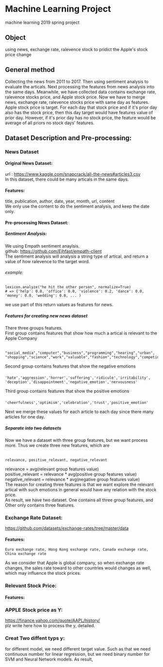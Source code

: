 # Machine Learning Project
machine learning 2019 spring project

## Object
using news, exchange rate, ralevence stock to pridict the Apple's stock price change

## General method
Collecting the news from 2011 to 2017. Then using sentiment analysis to evaluate the articals. Next processing the features from news analysis into the same days. Meanwhile, we have collected data contains exchange rate, ralevence stocks price, and Apple stock price. Now we have to merge news, exchange rate, ralevence stocks price with same day as features. Apple stock price is target. For each day that stock price and if it's prior day also has the stock price, then this day target would have features value of prior day. However, if it's prior day has no stock price, the feature would be average of all priors no stock days' features.  <br>

## Dataset Description and Pre-processing:

### News Dataset
#### Original News Dataset:
url : https://www.kaggle.com/snapcrack/all-the-news#articles3.csv <br>
In this dataset, there could be many articals in the same days. <br>

#### Features:
title, publication, author, date, year, month, url, content <br>
We only use the content to do the sentiment analysis, and keep the date only. 

#### Pre-processing News Dataset:
##### Sentiment Analysis:
We using Empath sentiment anaylsis.<br>
github: https://github.com/Ejhfast/empath-client<br>
The sentiment analysis will analysis a string type of artical, and return a value of how ralevence to the target word.
###### example:
	lexicon.analyze("he hit the other person", normalize=True)
	# => {'help': 0.0, 'office': 0.0, 'violence': 0.2, 'dance': 0.0, 'money': 0.0, 'wedding': 0.0, ... )
we use part of this return values as features for news. <br>
##### Features for creating new news dataset
There three groups features. <br>
First group contains features that show how much a artical is relevant to the Apple Company<br>
######
	"social_media","computer","business","programming","hearing","urban",
	"shopping","science","work","valuable","fashion","technology","competing","economics","office"
	
Second group contains features that show the negative emotions<br>
#####
	'hate','aggression','horror','suffering','ridicule','irritability',
	'deception','disappointment','negative_emotion','nervousness'
Third group contains features that show the positive emotions<br>
#####
	'cheerfulness','optimism','celebration','trust','positive_emotion'
Next we merge these values for each article to each day since there many articles for one day.<br>
##### Separate into two datasets
Now we have a dataset with three group features, but we want process more. Thus we create three new features, which are<br>
######
	relevance, positive_relevant, negative_relevant
relevance = avg(relevant group features value)<br>
positive_relevant = relevance * avg(positive group features value)<br>
negative_relevant = relevance * avg(negative group features value)<br>
The reason for creating three features is that we want explore the relevant artical with such emotions in general would have any relation with the stock price. <br>
As result, we have two dataset. One contains all three group features, and Other only contains three features.

### Exchange Rate Dataset:
https://github.com/datasets/exchange-rates/tree/master/data
#### Features:
	Euro exchange rate, Hong Kong exchange rate, Canada exchange rate, China exchange rate
As we consider that Apple is global company, so when exchange rate changes, the sales rate toward to other countries would changes as well, which may influence the stock prices. 

### Relevant Stock Price:
#### Features:

### APPLE Stock price as Y:
https://finance.yahoo.com/quote/AAPL/history/ <br>
plz write here how to process the y, detailed.<br>

### Creat Two diffent typs y:
for different model, we need different target value. Such as that we need continuous number for linear regression, but we need binary number for SVM and Neural Network models.
As result, 
